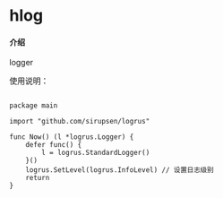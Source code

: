 # hlog

#### 介绍
logger


使用说明：
```golang

package main

import "github.com/sirupsen/logrus"

func Now() (l *logrus.Logger) {
    defer func() {
        l = logrus.StandardLogger()
    }()
    logrus.SetLevel(logrus.InfoLevel) // 设置日志级别
    return
}

```